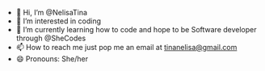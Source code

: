 - 👋 Hi, I’m @NelisaTina
- 👀 I’m interested in coding
- 🌱 I’m currently learning how to code and hope to be Software developer through @SheCodes
- 📫 How to reach me just pop me an email at tinanelisa@gmail.com
- 😄 Pronouns: She/her

<!---
NelisaTina/NelisaTina is a ✨ special ✨ repository because its `README.md` (this file) appears on your GitHub profile.
You can click the Preview link to take a look at your changes.
--->
